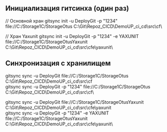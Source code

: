 ## Инициализация гитсинха (один раз)

// Основной хран
gitsync init -u DeployGit -p "1234" file://C:/Storage1C/StorageOtus C:\Git\Repoz_CICD\DemoUP_ci_cd\src\cf\

// Хран Yaxunit
gitsync init -u DeployGit -p "1234" -e YAXUNIT file://C:/Storage1C/StorageOtusYaxunit C:\Git\Repoz_CICD\DemoUP_ci_cd\src\cfe\yaxunit\

## Синхронизация с хранилищем

gitsync sync -u DeployGit file://C:/Storage1C/StorageOtus C:\Git\Repoz_CICD\DemoUP_ci_cd\src\cf\
gitsync sync -u DeployGit -p "1234" file://C:/Storage1C/StorageOtus C:\Git\Repoz_CICD\DemoUP_ci_cd\src\cf\




gitsync sync -u DeployGit file://C:/Storage1C/StorageOtusYaxunit C:\Git\Repoz_CICD\DemoUP_ci_cd\src\cfe\yaxunit\
gitsync sync -u DeployGit -p "1234" -e YAXUNIT file://C:/Storage1C/StorageOtusYaxunit C:\Git\Repoz_CICD\DemoUP_ci_cd\src\cfe\yaxunit\



